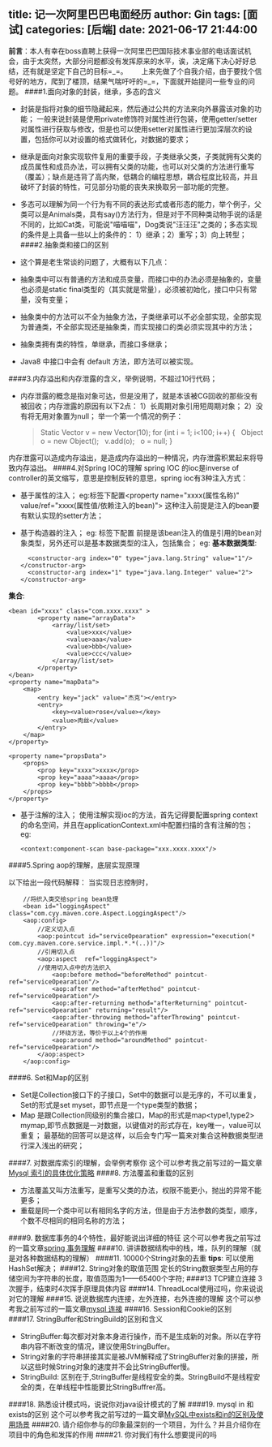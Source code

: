 title: 记一次阿里巴巴电面经历
author: Gin
tags: [面试]
categories: [后端]
date: 2021-06-17 21:44:00
---
**前言**：本人有幸在boss直聘上获得一次阿里巴巴国际技术事业部的电话面试机会，由于太突然，大部分问题都没有发挥原来的水平，诶，决定痛下决心好好总结，还有就是坚定下自己的目标=\_=。
&nbsp;&nbsp;&nbsp;&nbsp;&nbsp;&nbsp;上来先做了个自我介绍，由于要找个信号好的地方，爬到了楼顶，结果气喘吁吁的=_=，下面就开始提问一些专业的问题。
####1.面向对象的封装，继承，多态的含义
- 封装是指将对象的细节隐藏起来，然后通过公共的方法来向外暴露该对象的功能；
一般来说封装是使用private修饰符对属性进行包装，使用getter/setter对属性进行获取与修改，但是也可以使用setter对属性进行更加深层次的设置，包括你可以对设置的格式做转化，对数据的要求；
- 继承是面向对象实现软件复用的重要手段，子类继承父类，子类就拥有父类的成员属性和成员办法，可以拥有父类的功能，也可以对父类的方法进行重写（覆盖）；缺点是违背了高内聚，低耦合的编程思想，耦合程度比较高，并且破坏了封装的特性，可见部分功能的丧失来换取另一部功能的完整。
- 多态可以理解为同一个行为有不同的表达形式或者形态的能力，举个例子，父类可以是Animals类，具有say()方法行为，但是对于不同种类动物手说的话是不同的，比如Cat类，可能说"喵喵喵"，Dog类说"汪汪汪"之类的；多态实现的条件是上具备一些以上的条件的：
1）继承；2）重写；3）向上转型；
####2.抽象类和接口的区别

- 这个算是老生常谈的问题了，大概有以下几点：
- 抽象类中可以有普通的方法和成员变量，而接口中的办法必须是抽象的，变量也必须是static final类型的（其实就是常量），必须被初始化，接口中只有常量，没有变量；
- 抽象类中的方法可以不全为抽象方法，子类继承可以不必全部实现，全部实现为普通类，不全部实现还是抽象类，而实现接口的类必须实现其中的方法；
- 抽象类拥有类的特性，单继承，而接口多继承；
- Java8 中接口中会有 default 方法，即方法可以被实现。

####3.内存溢出和内存泄露的含义，举例说明，不超过10行代码；
- 内存泄露的概念是指对象可达，但是没用了，就是本该被CG回收的那些没有被回收；内存泄露的原因有以下2点：
1）长周期对象引用短周期对象；
2）没有将无用对象置为null；
举一个第一个情况的例子：

    >Static Vector v = new Vector(10); 
    for (int i = 1; i<100; i++) 
    { 
    &nbsp;&nbsp;Object o = new Object(); 
    &nbsp;&nbsp;v.add(o); 
    &nbsp;&nbsp;o = null; 
    }

内存泄露可以造成内存溢出，是造成内存溢出的一种情况，内存泄露积累起来将导致内存溢出。
####4.对Spring IOC的理解
spring IOC 的ioc是inverse of controller的英文缩写，意思是控制反转的意思，spring ioc有3种注入方式：
- 基于属性的注入；
eg:<bean>标签下配置<property name="xxxx(属性名称)" value/ref="xxxx(属性值/依赖注入的bean)">
这种注入前提是注入的bean要有默认实现的setter方法；
- 基于构造器的注入；
eg:<bean> 标签下配置<constructor-arg ref="引用的bean id">
前提是该bean注入的值是引用的bean对象类型，另外还可以是基本数据类型的注入，包括集合；
eg:
**基本数据类型**:

        <constructor-arg index="0" type="java.lang.String" value="1"/></constructor-arg>
        <constructor-arg index="1" type="java.lang.Integer" value="2"></constructor-arg>

**集合**:

    <bean id="xxxx" class="com.xxxx.xxxx" >
    		<property name="arrayData">
    			<array/list/set>
    				<value>xxx</value>
    				<value>aaa</value>
    				<value>bbb</value>
    				<value>ccc</value>
    			</array/list/set>
    		</property>
    </bean>
    <property name="mapData">
    	<map>
    		<entry key="jack" value="杰克"></entry>
    		<entry>
    			<key><value>rose</value></key>
    			<value>肉丝</value>
    		</entry>
    	</map>
    </property>
    
    <property name="propsData">
    	<props>
    		<prop key="xxxx">xxxx</prop>
    		<prop key="aaaa">aaaa</prop>
    		<prop key="bbbb">bbbb</prop>
    	</props>
    </property>
- 基于注解的注入；
使用注解实现ioc的方法，首先记得要配置spring context 的命名空间，并且在applicationContext.xml中配置扫描的含有注解的包；
eg:

      <context:component-scan base-package="xxx.xxxx.xxxx"/>

####5.Spring aop的理解，底层实现原理

以下给出一段代码解释：
当实现日志控制时，

        //将织入类交给spring bean处理
        <bean id="loggingAspect" class="com.cyy.maven.core.Aspect.LoggingAspect"/>
        <aop:config>
            //定义切入点
            <aop:pointcut id="serviceOpearation" expression="execution(* com.cyy.maven.core.service.impl.*.*(..))"/>
            //引用切入点
            <aop:aspect  ref="loggingAspect">
            //使用切入点中的方法织入
                <aop:before method="beforeMethod" pointcut-ref="serviceOpearation"/>
                <aop:after method="afterMethod" pointcut-ref="serviceOpearation"/>
                <aop:after-returning method="afterReturning" pointcut-ref="serviceOpearation" returning="result"/>
                <aop:after-throwing method="afterThrowing" pointcut-ref="serviceOpearation" throwing="e"/>
                //环绕方法，等价于以上4个的作用
                <aop:around method="aroundMethod" pointcut-ref="serviceOpearation"/>
            </aop:aspect>
        </aop:config>

####6.&nbsp;Set和Map的区别
- Set是Collection接口下的子接口，Set中的数据可以是无序的，不可以重复，Set的形式是set<type>  myset，即节点是一个type类型的数据；
- Map 是跟Collection同级别的集合接口，Map的形式是map<type1,type2> mymap,即节点数据是一对数据，以键值对的形式存在，key唯一，value可以重复；
最基础的回答可以是这样，以后会专门写一篇来对集合这种数据类型进行深入浅出的研究；


####7.&nbsp;对数据库索引的理解，会举例考察你
这个可以参考我之前写过的一篇文章[Mysql 索引的具体优化策略](https://www.jianshu.com/p/b82f2926d9e5)
####8.&nbsp;方法覆盖和重载的区别
- 方法覆盖又叫方法重写，是重写父类的办法，权限不能更小，抛出的异常不能更多；
- 重载是同一个类中可以有相同名字的方法，但是由于方法参数的类型，顺序，个数不尽相同的相同名称的方法；

####9.&nbsp;数据库事务的4个特性，最好能说出详细的特征
这个可以参考我之前写过的一篇文章[spring 事务理解](https://www.jianshu.com/p/3e7c12a1a2be)
####10.&nbsp;讲讲数据结构中的栈，堆，队列的理解（就是对各种数据结构的理解）
####11.&nbsp;10000个String对象的去重
**tips**: 可以使用HashSet解决；
####12.&nbsp;String对象的取值范围
定长的String数据类型占用的存储空间为字符串的长度，取值范围为1——65400个字符;
####13&nbsp;TCP建立连接 3次握手，结束时4次挥手原理具体内容
####14.&nbsp;ThreadLocal使用过吗，你来说说对它的理解
####15.&nbsp;说说数据库内连接，左外连接，右外连接的理解
这个可以参考我之前写过的一篇文章[mysql 连接](https://www.jianshu.com/p/83d84d7df306)
####16.&nbsp;Session和Cookie的区别
####17.&nbsp;StringBuffer和StringBuild的区别和含义
- StringBuffer:每次都对对象本身进行操作，而不是生成新的对象。所以在字符串内容不断改变的情况，建议使用StringBuffer。
- String对象的字符串拼接其实是被JVM解释成了StringBuffer对象的拼接，所以这些时候String对象的速度并不会比StringBuffer慢。
- StringBuild: 区别在于,StringBuffer是线程安全的类。StringBuild不是线程安全的类，在单线程中性能要比StringBuffrer高。

####18.&nbsp;熟悉设计模式吗，说说你对java设计模式的了解
####19.&nbsp;mysql  in 和exists的区别
这个可以参考我之前写过的一篇文章[MySQL中exists和in的区别及使用场景](https://www.jianshu.com/p/2138cbdeea34)
####20.&nbsp;请介绍你参与的印象最深刻的一个项目，为什么？并且介绍你在项目中的角色和发挥的作用
####21.&nbsp;你对我们有什么想要提问的吗









